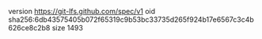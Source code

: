 version https://git-lfs.github.com/spec/v1
oid sha256:6db43575405b072f65319c9b53bc33735d265f924b17e6567c3c4b626ce8c2b8
size 1493
